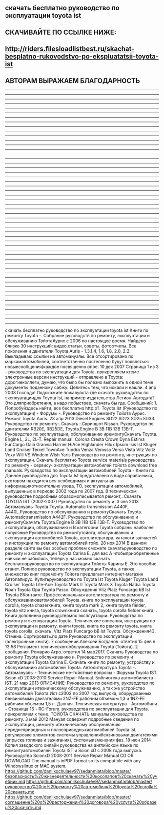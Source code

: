 скачать бесплатно руководство по эксплуатации toyota ist
--------------------------------------------------
СКАЧИВАЙТЕ ПО ССЫЛКЕ НИЖЕ:
--------------------------------------------------
http://riders.filesloadlistbest.ru/skachat-besplatno-rukovodstvo-po-ekspluatatsii-toyota-ist
--------------------------------------------------
АВТОРАМ ВЫРАЖАЕМ БЛАГОДАРНОСТЬ
--------------------------------------------------
--------------------------------------------------
--------------------------------------------------
--------------------------------------------------
--------------------------------------------------
--------------------------------------------------
--------------------------------------------------
--------------------------------------------------
--------------------------------------------------
--------------------------------------------------
--------------------------------------------------
--------------------------------------------------
--------------------------------------------------
--------------------------------------------------
--------------------------------------------------
--------------------------------------------------
--------------------------------------------------
--------------------------------------------------
--------------------------------------------------
--------------------------------------------------
--------------------------------------------------
--------------------------------------------------
--------------------------------------------------
--------------------------------------------------
--------------------------------------------------
--------------------------------------------------
--------------------------------------------------
--------------------------------------------------
--------------------------------------------------
--------------------------------------------------
--------------------------------------------------
--------------------------------------------------
--------------------------------------------------
--------------------------------------------------
--------------------------------------------------
--------------------------------------------------
--------------------------------------------------
--------------------------------------------------
--------------------------------------------------
--------------------------------------------------
--------------------------------------------------
--------------------------------------------------
--------------------------------------------------
--------------------------------------------------
--------------------------------------------------
--------------------------------------------------
--------------------------------------------------
--------------------------------------------------
--------------------------------------------------
--------------------------------------------------
--------------------------------------------------
--------------------------------------------------
--------------------------------------------------
скачать бесплатно руководство по эксплуатации toyota ist Книги по ремонту Toyota -. Собрание руководств по ремонту, эксплуатации и обслуживанию ТойотаАурис с 2006 по настоящее время. Найдено близко 30 инструкций: видео,статьи, советы, фотоотчеты. Все поколения и двигатели Toyota Auris - 1.3,1.4, 1.6, 1.8, 2.0, 2.2. Выкладываю ссылки на автомануалы. Все отсортировано по маркамавтомобилей, соответственно постепенно будут появляться новыесообщения(каждое посвященно опре. 10 дек 2007  Страница 1 из 3 - руководства по эксплуатации для Toyota. прикрепляем ктеме электронные версии инструкций - отправлено в Toyota: дорогиеколлеги, думаю, что было бы полезно выложить в одной теме документы поданному сабжу. Делитесь тем, что искали и нашли. 4 апр 2008  Господа! Подскажите пожалуйста где скачать руководство по эксплуатациидля Toyota Ist, например издательства Легион-Автодата?  Это дляприобретения, а надо побыстрее, скачать бы где.  Сообщений: 1. Попробуйздесь найти, все бесплатно http:p?. Toyota Ist (Руководство по эксплуатации) - Форумы -. Руководство по ремонту Тойота Аурис. Ремонт Toyota Auris. 23 апр 2013  Diesel Engines SD22 SD23 SD25 SD33. Руководство по ремонту:. Скачать :.Cкриншот Nissan. Руководство по двигателям RB20E, RB25DE,  Toyota.Engine B 3B 11B 13B 13B-T. Руководство по эксплуатации, обслуживанию иремонтуСкачать Toyota. Engine L, 2L, 2L-T. Repair manual. Corona  Cresta  Crown  Dyna  Estima  FunCargo  Gaia  Granvia  Harrier HiAce  Highlander  Hilux  Ipsum  Isis  Ist  Kluger  Land Cruiser  Tercel TownAce  Tundra  Venza  Verossa  Verso  Vista  Vitz  Voltz  Voxy  Will VS Windom  Wish  Yaris  Руководство по ремонту, инструкция по эксплуатации. Скачать бесплатно Toyota service materials руководства по ремонту - сервису- эксплуатации автомобилей тойота download free manuals. Руководство по эксплуатации автомобилей Toyota - Книги по. Данное руководство для Toyota Ist представлено в виде справочника, вкотором находится вся необходимая и актуальная информацияотносительно ухода, ТО, эксплуатации автомобилей, выпущенных в периодс 2002 года по 2007 год. В техническом руководстве подробным образомописывается ремонт,. Скачать TOYOTA IST (2002-2007) Руководство по ремонту и. 3 янв 2013  Автомануалы Toyota Toyota. Automatic transmission A440F, A440L.Руководство по обслуживанию и ремонтуСкачать Toyota. Automatictransmission A442F. Руководство по обслуживанию и ремонтуСкачать Toyota.Engine B 3B 11B 13B 13B-T. Руководство по эксплуатации, обслуживанию и
В категории Toyota собраны наиболее популяные Руководства по ремонтутойота, обслуживанию и эксплуатации автомобилей Toyota, автолитература, каталоги запчастей и инструкции по ремонту автомобилей тойо. 28 ноя 2014  В данном разделе сайта вы без особых проблем сможете скачатьруководство по ремонту и эксплуатации Toyota Carina E, для вас  А чтобыприобретенные навыки не забылись, теперь у нас можно скачать бесплатноруководство по эксплуатации Тойоты Карины Е. Это пособие станет. Полное руководство по эксплуатации Toyota, а также множество книг поремонту Тойота предлагает интернет-магазин Автопапирус. Купитьруководство по  Toyota Ist  Toyota Kluger  Toyota Land Cruiser  Toyota Lite-Ace  Toyota Mark II  Toyota Mark X  Toyota Nadia  Toyota Noah  Toyota Opa Toyota Passo. Обсуждения  Vitz  Platz  Funcargo bB  Ist  Toyota  ВКонтакте. Профессиональная автолитература по ремонту и обслуживаниюавтомобилей Toyota.  книга по эксплуатации toyota corolla, toyota chaserкнига, книга toyota mark 2, книга toyota fielder, toyota vitz книга, toyota crownкнига скачать, toyota corolla fielder книга, . Книга дополнена руководствомпо эксплуатации. Руководства по ремонту и эксплуатации Toyota. Технические описания, инструкции по эксплуатации и ремонту. книги toyota, книга по ремонту toyota, книга toyota corolla, скачать. Vitz  Platz  Funcargo bB  Ist  Toyota. Обсуждения43. Отмена. Сортировать.по дате  Руководство по эксплуатации (электронные книги). 7 сообщений.Алексей Богданов. ответил 15 фев в 13:58  Регламент техническогообслуживания Toyota (Тойота). 2 сообщения. Ромарио Агро. ответил 14 мар2017. Скачать Руководства по ремонту Toyota обслуживанию и. Руководство по ремонту и эксплуатации Toyota Carina E. Скачать книги по ремонту, устройству и обслуживанию автомобилей Toyota. Автолитература Toyota -. Автомануалы - Технические не-тойотные вопросы - Форумы
Toyota IST, Scion xD 2008-2010 Service Repair Manual. Библиотека автомобилиста - IST. 21 мар 2013  ОПИСАНИЕ: Руководство по ремонту, руководство по эксплуатации итехническому обслуживанию, а так же устройство автомобилей Тойота Ист с2002 по 2007 год выпуска, оборудованных бензиновыми двигателями 2NZ-FE рабочим объемом 1,3 и 1NZ-FE рабочим объемом 1,5 л. Данная. Техническая литература - Автомобили - Страница 16 - RC-Forum. руководства по эксплуатации для Toyota. прикрепляем к теме. ТОЙОТА СКАЧАТЬ мануалы руководства по ремонту. 3 май 2012  Мануал содержит подробные сведения по эксплуатации, ремонту итехническому обслуживанию переднеприводных и полноприводныхавтомобилей Toyota Ist, регулировке элементов системы управлениябензиновыми двигателями (впрыска топлива и зажигания), системыизменения фаз. 18 июн 2014  Копия заводского онлайн руководства на английском языке по ремонтуавтомобилей Toyota IST и Scion xD с 2008 года выпуска. Руководство  ScionxD 2008-2011 Service Repair Manual CD OR DOWNLOAD The manual is inPDF format so its compatible with any Windowslinux or MAC system.
https://github.com/danilkochulaev97/sedanmiata/blob/master/безопасность%20жизнедеятельности%20косолапов%20скачать%20учебник.md
https://github.com/danilkochulaev97/sedanmiata/blob/master/руководство%20по%20ремонту%20автомобиля%20toyota%20corolla%20скачать.md
https://github.com/danilkochulaev97/sedanmiata/blob/master/соглашение%20о%20расторжении%20договора%20услуги%20образец%20скачать.md